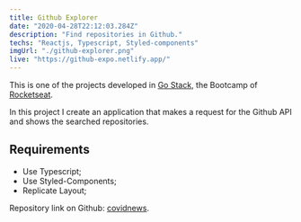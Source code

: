 ```yaml
---
title: Github Explorer
date: "2020-04-28T22:12:03.284Z"
description: "Find repositories in Github."
techs: "Reactjs, Typescript, Styled-components"
imgUrl: "./github-explorer.png"
live: "https://github-expo.netlify.app/"
---
```


This is one of the projects developed in [Go Stack](https://rocketseat.com.br/gostack), the Bootcamp of [Rocketseat](https://rocketseat.com.br).

In this project I create an application that makes a request for the Github API and shows the searched repositories.

## Requirements

- Use Typescript;
- Use Styled-Components;
- Replicate Layout;

Repository link on Github:
[covidnews](https://covidbreakingnews.netlify.app/).
